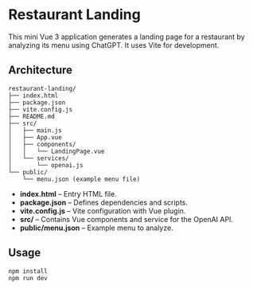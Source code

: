 # Restaurant Landing

This mini Vue 3 application generates a landing page for a restaurant by analyzing its menu using ChatGPT. It uses Vite for development.

## Architecture

```
restaurant-landing/
├── index.html
├── package.json
├── vite.config.js
├── README.md
├── src/
│   ├── main.js
│   ├── App.vue
│   ├── components/
│   │   └── LandingPage.vue
│   └── services/
│       └── openai.js
└── public/
    └── menu.json (example menu file)
```

- **index.html** – Entry HTML file.
- **package.json** – Defines dependencies and scripts.
- **vite.config.js** – Vite configuration with Vue plugin.
- **src/** – Contains Vue components and service for the OpenAI API.
- **public/menu.json** – Example menu to analyze.

## Usage

```bash
npm install
npm run dev
```
